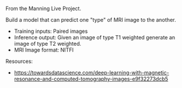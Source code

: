 
From the Manning Live Project.

Build a model that can predict one "type" of MRI image to the another.

* Training inputs: Paired images
* Inference output: Given an image of type T1 weighted generate an image of type T2 weighted.
* MRI Image format: NITFI 

Resources:

* https://towardsdatascience.com/deep-learning-with-magnetic-resonance-and-computed-tomography-images-e9f32273dcb5
